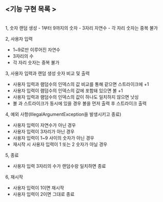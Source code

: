 ## <기능 구현 목록 > ##
<br>
1, 숫자 랜덤 생성
- 1부터 9까지의 숫자
- 3자리 자연수
- 각 자리 숫자는 중복 불가

2, 사용자 입력
- 1~9로만 이루어진 자연수
- 3자리의 수
- 각 자리 숫자는 중복 불가

3, 사용자 입력과 랜덤 생성 숫자 비교 및 출력
- 사용자 입력과 램덤수의 인덱스의 값 비교를 통해 같으면 스트라이크에 +1
- 사용자 입력이 램덤수의 인덱스의 값에 포함돼 있으면 볼 +1
- 사용자 입력과 램덤수의 인덱스의 값이 하나도 일치하지 않으면 낫싱
- 볼 과 스트라이크가 동시에 있을 경우 볼을 먼저 출력 후 스트라이크 출력

4, 예외 사항(IllegalArgumentException을 발생시키고 종료)
- 사용자 입력이 자연수가 아닌 경우
- 사용자 입력이 3자리가 아닌 경우
- 사용자 입력이 1~9 사이의 숫자가 아닌 경우
- 재시작 시 사용자 입력이 1 또는 2 숫자가 아닐 경우

5, 종료
- 사용자 입력 3자리의 수가 랜덤수랑 일치하면 종료

6, 재시작
- 사용자 입력이 1이면 재시작
- 사용자 입력이 2이면 그대로 종료
